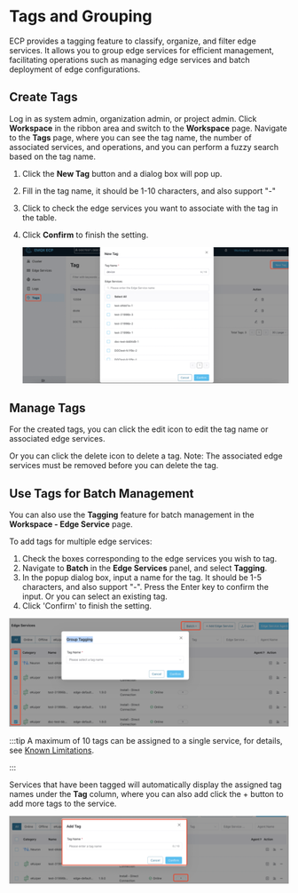 # Tags and Grouping

ECP provides a tagging feature to classify, organize, and filter edge services. It allows you to group edge services for efficient management, facilitating operations such as managing edge services and batch deployment of edge configurations.

## Create Tags

Log in as system admin, organization admin, or project admin. Click **Workspace** in the ribbon area and switch to the **Workspace** page. Navigate to the **Tags** page, where you can see the tag name, the number of associated services, and operations, and you can perform a fuzzy search based on the tag name.

1. Click the **New Tag** button and a dialog box will pop up.

2. Fill in the tag name, it should be 1-10 characters, and also support "-"

3. Click to check the edge services you want to associate with the tag in the table.

4. Click **Confirm** to finish the setting. 

   ![Create Tag](./_assets/create-tag.png)

## Manage Tags

For the created tags, you can click the edit icon to edit the tag name or associated edge services. 

Or you can click the delete icon to delete a tag. Note: The associated edge services must be removed before you can delete the tag. 

## Use Tags for Batch Management

You can also use the **Tagging** feature for batch management in the **Workspace - Edge Service** page. 

To add tags for multiple edge services: 

1. Check the boxes corresponding to the edge services you wish to tag.
2. Navigate to **Batch** in the **Edge Services** panel, and select **Tagging**.  
3. In the popup dialog box, input a name for the tag. It should be 1-5 characters, and also support "-". Press the Enter key to confirm the input. Or you can select an existing tag. 
4. Click 'Confirm' to finish the setting. 

![tagging](./_assets/edge-list-tagging.png)

:::tip
A maximum of 10 tags can be assigned to a single service, for details, see [Known Limitations](../others/known_limitations).

:::

Services that have been tagged will automatically display the assigned tag names under the **Tag** column, where you can also add click the + button to add more tags to the service. 

![tagging2](./_assets/edge-list-tagging2.png)
